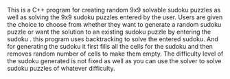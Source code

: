 This is a C++ program for creating random 9x9 solvable sudoku puzzles as well as solving the 9x9 sudoku puzzles entered by the user.
Users are given the choice to choose from whether they want to generate a random sudoku puzzle or want the solution to an existing sudoku puzzle by entering the sudoku .
this program uses backtracking to solve the entered sudoku.
And for generating the sudoku it first fills all the cells for the sudoku and then removes random number of cells to make them empty.
The difficulty level of the sudoku generated is not fixed as well as you can use the solver to solve sudoku puzzles of whatever difficulty.
